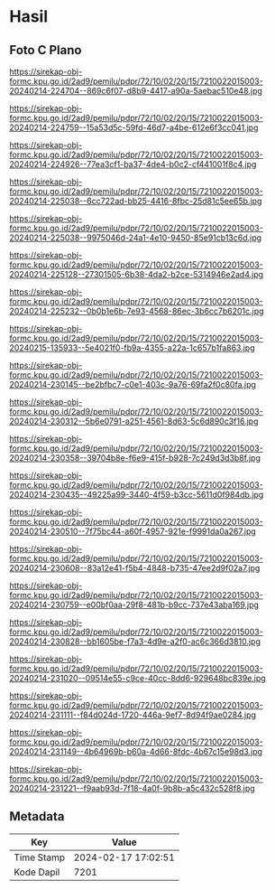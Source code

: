 # Hasil

## Foto C Plano

https://sirekap-obj-formc.kpu.go.id/2ad9/pemilu/pdpr/72/10/02/20/15/7210022015003-20240214-224704--869c6f07-d8b9-4417-a90a-5aebac510e48.jpg

https://sirekap-obj-formc.kpu.go.id/2ad9/pemilu/pdpr/72/10/02/20/15/7210022015003-20240214-224759--15a53d5c-59fd-46d7-a4be-612e6f3cc041.jpg

https://sirekap-obj-formc.kpu.go.id/2ad9/pemilu/pdpr/72/10/02/20/15/7210022015003-20240214-224926--77ea3cf1-ba37-4de4-b0c2-cf441001f8c4.jpg

https://sirekap-obj-formc.kpu.go.id/2ad9/pemilu/pdpr/72/10/02/20/15/7210022015003-20240214-225038--6cc722ad-bb25-4416-8fbc-25d81c5ee65b.jpg

https://sirekap-obj-formc.kpu.go.id/2ad9/pemilu/pdpr/72/10/02/20/15/7210022015003-20240214-225038--9975046d-24a1-4e10-9450-85e91cb13c6d.jpg

https://sirekap-obj-formc.kpu.go.id/2ad9/pemilu/pdpr/72/10/02/20/15/7210022015003-20240214-225128--27301505-6b38-4da2-b2ce-5314946e2ad4.jpg

https://sirekap-obj-formc.kpu.go.id/2ad9/pemilu/pdpr/72/10/02/20/15/7210022015003-20240214-225232--0b0b1e6b-7e93-4568-86ec-3b6cc7b6201c.jpg

https://sirekap-obj-formc.kpu.go.id/2ad9/pemilu/pdpr/72/10/02/20/15/7210022015003-20240215-135933--5e4021f0-fb9a-4355-a22a-1c657b1fa863.jpg

https://sirekap-obj-formc.kpu.go.id/2ad9/pemilu/pdpr/72/10/02/20/15/7210022015003-20240214-230145--be2bfbc7-c0e1-403c-9a76-69fa2f0c80fa.jpg

https://sirekap-obj-formc.kpu.go.id/2ad9/pemilu/pdpr/72/10/02/20/15/7210022015003-20240214-230312--5b6e0791-a251-4561-8d63-5c6d890c3f16.jpg

https://sirekap-obj-formc.kpu.go.id/2ad9/pemilu/pdpr/72/10/02/20/15/7210022015003-20240214-230358--39704b8e-f6e9-415f-b928-7c249d3d3b8f.jpg

https://sirekap-obj-formc.kpu.go.id/2ad9/pemilu/pdpr/72/10/02/20/15/7210022015003-20240214-230435--49225a99-3440-4f59-b3cc-5611d0f984db.jpg

https://sirekap-obj-formc.kpu.go.id/2ad9/pemilu/pdpr/72/10/02/20/15/7210022015003-20240214-230510--7f75bc44-a60f-4957-921e-f9991da0a267.jpg

https://sirekap-obj-formc.kpu.go.id/2ad9/pemilu/pdpr/72/10/02/20/15/7210022015003-20240214-230608--83a12e41-f5b4-4848-b735-47ee2d9f02a7.jpg

https://sirekap-obj-formc.kpu.go.id/2ad9/pemilu/pdpr/72/10/02/20/15/7210022015003-20240214-230759--e00bf0aa-29f8-481b-b9cc-737e43aba169.jpg

https://sirekap-obj-formc.kpu.go.id/2ad9/pemilu/pdpr/72/10/02/20/15/7210022015003-20240214-230828--bb1605be-f7a3-4d9e-a2f0-ac6c366d3810.jpg

https://sirekap-obj-formc.kpu.go.id/2ad9/pemilu/pdpr/72/10/02/20/15/7210022015003-20240214-231020--09514e55-c9ce-40cc-8dd6-929648bc839e.jpg

https://sirekap-obj-formc.kpu.go.id/2ad9/pemilu/pdpr/72/10/02/20/15/7210022015003-20240214-231111--f84d024d-1720-446a-9ef7-8d94f9ae0284.jpg

https://sirekap-obj-formc.kpu.go.id/2ad9/pemilu/pdpr/72/10/02/20/15/7210022015003-20240214-231149--4b64969b-b60a-4d66-8fdc-4b67c15e98d3.jpg

https://sirekap-obj-formc.kpu.go.id/2ad9/pemilu/pdpr/72/10/02/20/15/7210022015003-20240214-231221--f9aab93d-7f18-4a0f-9b8b-a5c432c528f8.jpg


## Metadata

| Key        | Value               |
| ---------- | ------------------- |
| Time Stamp | 2024-02-17 17:02:51 |
| Kode Dapil | 7201                |



